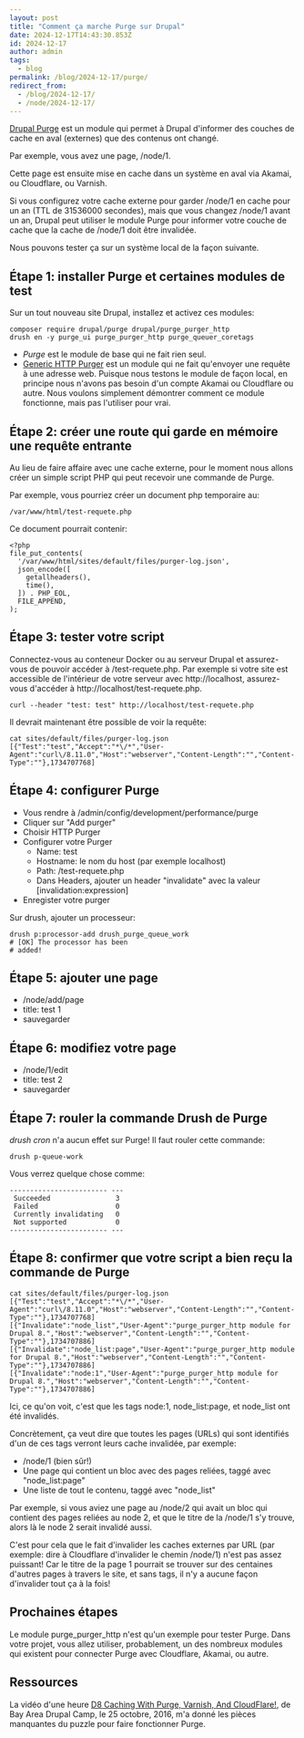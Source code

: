 ```yaml
---
layout: post
title: "Comment ça marche Purge sur Drupal"
date: 2024-12-17T14:43:30.853Z
id: 2024-12-17
author: admin
tags:
  - blog
permalink: /blog/2024-12-17/purge/
redirect_from:
  - /blog/2024-12-17/
  - /node/2024-12-17/
---
```


[Drupal Purge](https://www.drupal.org/project/purge) est un module qui permet à Drupal d'informer des couches de cache en aval (externes) que des contenus ont changé.

Par exemple, vous avez une page, /node/1.

Cette page est ensuite mise en cache dans un système en aval via Akamai, ou Cloudflare, ou Varnish.

Si vous configurez votre cache externe pour garder /node/1 en cache pour un an (TTL de 31536000 secondes), mais que vous changez /node/1 avant un an, Drupal peut utiliser le module Purge pour informer votre couche de cache que la cache de /node/1 doit être invalidée.

Nous pouvons tester ça sur un système local de la façon suivante.

## Étape 1: installer Purge et certaines modules de test

Sur un tout nouveau site Drupal, installez et activez ces modules:

    composer require drupal/purge drupal/purge_purger_http
    drush en -y purge_ui purge_purger_http purge_queuer_coretags

* *Purge* est le module de base qui ne fait rien seul.
* [Generic HTTP Purger](https://www.drupal.org/project/purge_purger_http) est un module qui ne fait qu'envoyer une requête à une adresse web. Puisque nous testons le module de façon local, en principe nous n'avons pas besoin d'un compte Akamai ou Cloudflare ou autre. Nous voulons simplement démontrer comment ce module fonctionne, mais pas l'utiliser pour vrai.

## Étape 2: créer une route qui garde en mémoire une requête entrante

Au lieu de faire affaire avec une cache externe, pour le moment nous allons créer un simple script PHP qui peut recevoir une commande de Purge.

Par exemple, vous pourriez créer un document php temporaire au:

    /var/www/html/test-requete.php

Ce document pourrait contenir:

    <?php
    file_put_contents(
      '/var/www/html/sites/default/files/purger-log.json',
      json_encode([
        getallheaders(),
        time(),
      ]) . PHP_EOL,
      FILE_APPEND,
    );

## Étape 3: tester votre script

Connectez-vous au conteneur Docker ou au serveur Drupal et assurez-vous de pouvoir accéder à /test-requete.php. Par exemple si votre site est accessible de l'intérieur de votre serveur avec http://localhost, assurez-vous d'accéder à http://localhost/test-requete.php.

    curl --header "test: test" http://localhost/test-requete.php

Il devrait maintenant être possible de voir la requête:

    cat sites/default/files/purger-log.json
    [{"Test":"test","Accept":"*\/*","User-Agent":"curl\/8.11.0","Host":"webserver","Content-Length":"","Content-Type":""},1734707768]

## Étape 4: configurer Purge

* Vous rendre à /admin/config/development/performance/purge
* Cliquer sur "Add purger"
* Choisir HTTP Purger
* Configurer votre Purger
  * Name: test
  * Hostname: le nom du host (par exemple localhost)
  * Path: /test-requete.php
  * Dans Headers, ajouter un header "invalidate" avec la valeur [invalidation:expression]
* Enregister votre purger

Sur drush, ajouter un processeur:

    drush p:processor-add drush_purge_queue_work
    # [OK] The processor has been
    # added!

## Étape 5: ajouter une page

* /node/add/page
* title: test 1
* sauvegarder

## Étape 6: modifiez votre page

* /node/1/edit
* title: test 2
* sauvegarder

## Étape 7: rouler la commande Drush de Purge

*drush cron* n'a aucun effet sur Purge! Il faut rouler cette commande:

    drush p-queue-work

Vous verrez quelque chose comme:

    ------------------------ ---
     Succeeded                3
     Failed                   0
     Currently invalidating   0
     Not supported            0
    ------------------------ ---

## Étape 8: confirmer que votre script a bien reçu la commande de Purge

    cat sites/default/files/purger-log.json
    [{"Test":"test","Accept":"*\/*","User-Agent":"curl\/8.11.0","Host":"webserver","Content-Length":"","Content-Type":""},1734707768]
    [{"Invalidate":"node_list","User-Agent":"purge_purger_http module for Drupal 8.","Host":"webserver","Content-Length":"","Content-Type":""},1734707886]
    [{"Invalidate":"node_list:page","User-Agent":"purge_purger_http module for Drupal 8.","Host":"webserver","Content-Length":"","Content-Type":""},1734707886]
    [{"Invalidate":"node:1","User-Agent":"purge_purger_http module for Drupal 8.","Host":"webserver","Content-Length":"","Content-Type":""},1734707886]

Ici, ce qu'on voit, c'est que les tags node:1, node_list:page, et node_list ont été invalidés.

Concrètement, ça veut dire que toutes les pages (URLs) qui sont identifiés d'un de ces tags verront leurs cache invalidée, par exemple:

* /node/1 (bien sûr!)
* Une page qui contient un bloc avec des pages reliées, taggé avec "node_list:page"
* Une liste de tout le contenu, taggé avec "node_list"

Par exemple, si vous aviez une page au /node/2 qui avait un bloc qui contient des pages reliées au node 2, et que le titre de la /node/1 s'y trouve, alors là le node 2 serait invalidé aussi.

C'est pour cela que le fait d'invalider les caches externes par URL (par exemple: dire à Cloudflare d'invalider le chemin /node/1) n'est pas assez puissant! Car le titre de la page 1 pourrait se trouver sur des centaines d'autres pages à travers le site, et sans tags, il n'y a aucune façon d'invalider tout ça à la fois!

## Prochaines étapes

Le module purge_purger_http n'est qu'un exemple pour tester Purge. Dans votre projet, vous allez utiliser, probablement, un des nombreux modules qui existent pour connecter Purge avec Cloudflare, Akamai, ou autre.

## Ressources

La vidéo d'une heure [D8 Caching With Purge, Varnish, And CloudFlare!](https://www.youtube.com/watch?v=2w7aEvsPIoY), de Bay Area Drupal Camp, le 25 octobre, 2016, m'a donné les pièces manquantes du puzzle pour faire fonctionner Purge.
